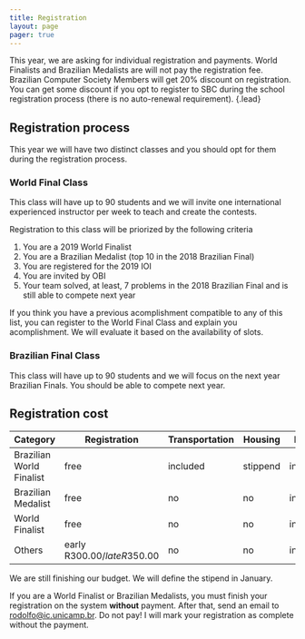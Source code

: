 ```yaml
---
title: Registration
layout: page
pager: true
---
```


This year, we are asking for individual registration and payments. World Finalists and Brazilian Medalists are will not pay the registration fee. Brazilian Computer Society Members will get 20% discount on registration. You can get some discount if you opt to register to SBC during the school registration process (there is no auto-renewal requirement).
{.lead}

## Registration process

This year we will have two distinct classes and you should opt for them during the registration process.

### World Final Class

This class will have up to 90 students and we will invite one international experienced instructor per week to teach and create the contests.

Registration to this class will be priorized by the following criteria

1. You are a 2019 World Finalist
1. You are a Brazilian Medalist (top 10 in the 2018 Brazilian Final)
1. You are registered for the 2019 IOI
1. You are invited by OBI
1. Your team solved, at least, 7 problems in the 2018 Brazilian Final and is still able to compete next year

If you think you have a previous acomplishment compatible to any of this list, you can register to the World Final Class and explain you acomplishment. We will evaluate it based on the availability of slots.

### Brazilian Final Class

This class will have up to 90 students and we will focus on the next year Brazilian Finals. You should be able to compete next year.

## Registration cost

Category | Registration | Transportation | Housing | Lunch | Dinner
---------|--------------|----------------|---------|-------|-------
Brazilian World Finalist | free | included | stippend | included | included
Brazilian Medalist | free | no | no | included | included
World Finalist | free | no | no | included | included
Others | early R$300.00 / late R$350.00 | no | no | included | included

We are still finishing our budget. We will define the stipend in January.

If you are a World Finalist or Brazilian Medalists, you must finish your registration on the system **without** payment. After that, send an email to rodolfo@ic.unicamp.br. Do not pay! I will mark your registration as complete without the payment.

